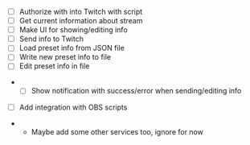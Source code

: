 - [ ] Authorize with into Twitch with script
- [ ] Get current information about stream
- [ ] Make UI for showing/editing info
- [ ] Send info to Twitch
- [ ] Load preset info from JSON file
- [ ] Write new preset info to file
- [ ] Edit preset info in file
- - [ ] Show notification with success/error when sending/editing info
- [ ] Add integration with OBS scripts


- - Maybe add some other services too, ignore for now